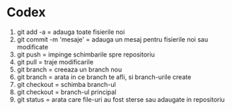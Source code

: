# Codex
1) git add -a  = adauga toate fisierile noi
2) git commit -m 'mesaje' = adauga un mesaj pentru fisierile noi sau modificate
3) git push = impinge schimbarile spre repositoriu
4) git pull = traje modificarile
5) git branch <nume> = creeaza un branch nou
6) git branch = arata in ce branch te afli, si branch-urile create
7) git checkout <nume branch> = schimba branch-ul
8) git checkout = branch-ul principal
9) git status = arata care file-uri au fost sterse sau adaugate in repositoriu
